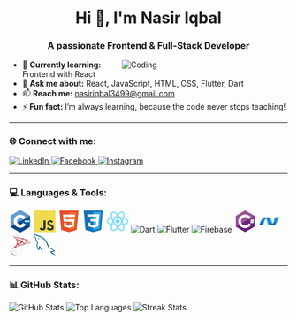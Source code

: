<h1 align="center">Hi 👋, I'm Nasir Iqbal</h1>
<h3 align="center">A passionate Frontend & Full-Stack Developer</h3>

<img src="https://cdn.dribbble.com/users/3573566/screenshots/14509732/media/00ed4da4b643e67738a3ab402df90a24.gif" alt="Coding" width="300" align="right">

- 🌱 **Currently learning:** Frontend with React  
- 💬 **Ask me about:** React, JavaScript, HTML, CSS, Flutter, Dart  
- 📫 **Reach me:** nasiriqbal3499@gmail.com  
- ⚡ **Fun fact:** I’m always learning, because the code never stops teaching!  

---

<h3 align="left">🌐 Connect with me:</h3>
<p align="left">
  <a href="https://linkedin.com/in/nasiriqbal07" target="_blank">
    <img src="https://img.shields.io/badge/LinkedIn-0077B5?style=for-the-badge&logo=linkedin&logoColor=white" alt="LinkedIn"/>
  </a>
  <a href="https://fb.com/nasiriqbal07" target="_blank">
    <img src="https://img.shields.io/badge/Facebook-1877F2?style=for-the-badge&logo=facebook&logoColor=white" alt="Facebook"/>
  </a>
  <a href="https://instagram.com/nasiriqbal07" target="_blank">
    <img src="https://img.shields.io/badge/Instagram-E4405F?style=for-the-badge&logo=instagram&logoColor=white" alt="Instagram"/>
  </a>
</p>

---

<h3 align="left">💻 Languages & Tools:</h3>
<p align="left">
  <img src="https://raw.githubusercontent.com/devicons/devicon/master/icons/cplusplus/cplusplus-original.svg" alt="C++" width="40" height="40"/>
  <img src="https://raw.githubusercontent.com/devicons/devicon/master/icons/javascript/javascript-original.svg" alt="JavaScript" width="40" height="40"/>
  <img src="https://raw.githubusercontent.com/devicons/devicon/master/icons/html5/html5-original.svg" alt="HTML" width="40" height="40"/>
  <img src="https://raw.githubusercontent.com/devicons/devicon/master/icons/css3/css3-original.svg" alt="CSS" width="40" height="40"/>
  <img src="https://raw.githubusercontent.com/devicons/devicon/master/icons/react/react-original.svg" alt="React" width="40" height="40"/>
  <img src="https://www.vectorlogo.zone/logos/dartlang/dartlang-icon.svg" alt="Dart" width="40" height="40"/>
  <img src="https://www.vectorlogo.zone/logos/flutterio/flutterio-icon.svg" alt="Flutter" width="40" height="40"/>
  <img src="https://www.vectorlogo.zone/logos/firebase/firebase-icon.svg" alt="Firebase" width="40" height="40"/>
  <img src="https://raw.githubusercontent.com/devicons/devicon/master/icons/csharp/csharp-original.svg" alt="C#" width="40" height="40"/>
  <img src="https://raw.githubusercontent.com/devicons/devicon/master/icons/dot-net/dot-net-original.svg" alt=".NET" width="40" height="40"/>
  <img src="https://raw.githubusercontent.com/devicons/devicon/master/icons/microsoftsqlserver/microsoftsqlserver-original.svg" alt="SQL Server" width="40" height="40"/>
  <img src="https://raw.githubusercontent.com/devicons/devicon/master/icons/mysql/mysql-original.svg" alt="MySQL" width="40" height="40"/>
</p>

---

<h3 align="left">📊 GitHub Stats:</h3>
<p align="left">
  <img src="https://github-readme-stats.vercel.app/api?username=nasiriqbal007&show_icons=true&theme=radical" alt="GitHub Stats" />
  <img src="https://github-readme-stats.vercel.app/api/top-langs/?username=nasiriqbal007&layout=compact&theme=radical" alt="Top Languages" />
  <img src="https://github-readme-streak-stats.herokuapp.com/?user=nasiriqbal007&theme=radical" alt="Streak Stats" />
</p>
